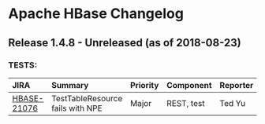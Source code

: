 
<!---
# Licensed to the Apache Software Foundation (ASF) under one
# or more contributor license agreements.  See the NOTICE file
# distributed with this work for additional information
# regarding copyright ownership.  The ASF licenses this file
# to you under the Apache License, Version 2.0 (the
# "License"); you may not use this file except in compliance
# with the License.  You may obtain a copy of the License at
#
#     http://www.apache.org/licenses/LICENSE-2.0
#
# Unless required by applicable law or agreed to in writing, software
# distributed under the License is distributed on an "AS IS" BASIS,
# WITHOUT WARRANTIES OR CONDITIONS OF ANY KIND, either express or implied.
# See the License for the specific language governing permissions and
# limitations under the License.
-->
# Apache HBase Changelog

## Release 1.4.8 - Unreleased (as of 2018-08-23)



### TESTS:

| JIRA | Summary | Priority | Component | Reporter | Contributor |
|:---- |:---- | :--- |:---- |:---- |:---- |
| [HBASE-21076](https://issues.apache.org/jira/browse/HBASE-21076) | TestTableResource fails with NPE |  Major | REST, test | Ted Yu | Sean Busbey |


